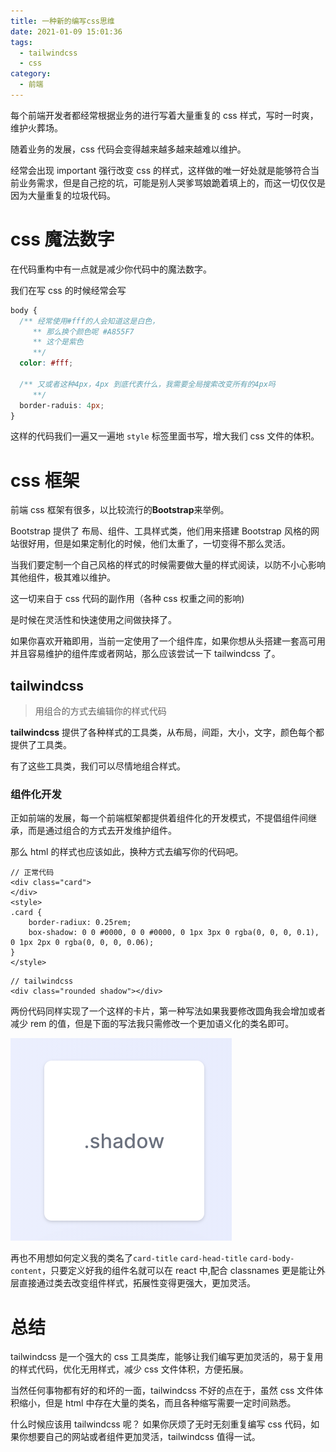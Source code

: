 ```yaml
---
title: 一种新的编写css思维
date: 2021-01-09 15:01:36
tags:
  - tailwindcss
  - css
category:
  - 前端
---
```


每个前端开发者都经常根据业务的进行写着大量重复的 css 样式，写时一时爽，维护火葬场。

随着业务的发展，css 代码会变得越来越多越来越难以维护。

经常会出现 important 强行改变 css 的样式，这样做的唯一好处就是能够符合当前业务需求，但是自己挖的坑，可能是别人哭爹骂娘跪着填上的，而这一切仅仅是因为大量重复的垃圾代码。

# css 魔法数字

在代码重构中有一点就是减少你代码中的魔法数字。

我们在写 css 的时候经常会写

```css
body {
  /** 经常使用#fff的人会知道这是白色，
     ** 那么换个颜色呢 #A855F7 
     ** 这个是紫色 
     **/
  color: #fff;

  /** 又或者这种4px，4px 到底代表什么，我需要全局搜索改变所有的4px吗
     **/
  border-raduis: 4px;
}
```

这样的代码我们一遍又一遍地 `style` 标签里面书写，增大我们 css 文件的体积。

# css 框架

前端 css 框架有很多，以比较流行的**Bootstrap**来举例。

Bootstrap 提供了 布局、组件、工具样式类，他们用来搭建 Bootstrap 风格的网站很好用，但是如果定制化的时候，他们太重了，一切变得不那么灵活。

当我们要定制一个自己风格的样式的时候需要做大量的样式阅读，以防不小心影响其他组件，极其难以维护。

这一切来自于 css 代码的副作用（各种 css 权重之间的影响)

是时候在灵活性和快速使用之间做抉择了。

如果你喜欢开箱即用，当前一定使用了一个组件库，如果你想从头搭建一套高可用并且容易维护的组件库或者网站，那么应该尝试一下 tailwindcss 了。

## tailwindcss

> 用组合的方式去编辑你的样式代码

**tailwindcss** 提供了各种样式的工具类，从布局，间距，大小，文字，颜色每个都提供了工具类。

有了这些工具类，我们可以尽情地组合样式。

### 组件化开发

正如前端的发展，每一个前端框架都提供着组件化的开发模式，不提倡组件间继承，而是通过组合的方式去开发维护组件。

那么 html 的样式也应该如此，换种方式去编写你的代码吧。

```
// 正常代码
<div class="card">
</div>
<style>
.card {
    border-radiux: 0.25rem;
    box-shadow: 0 0 #0000, 0 0 #0000, 0 1px 3px 0 rgba(0, 0, 0, 0.1), 0 1px 2px 0 rgba(0, 0, 0, 0.06);
}
</style>
```

```
// tailwindcss
<div class="rounded shadow"></div>
```

两份代码同样实现了一个这样的卡片，第一种写法如果我要修改圆角我会增加或者减少 rem 的值，但是下面的写法我只需修改一个更加语义化的类名即可。

![字体的查找](/imgs/card.png)

再也不用想如何定义我的类名了`card-title` `card-head-title` `card-body-content`，只要定义好我的组件名就可以在 react 中,配合 classnames 更是能让外层直接通过类去改变组件样式，拓展性变得更强大，更加灵活。

# 总结

tailwindcss 是一个强大的 css 工具类库，能够让我们编写更加灵活的，易于复用的样式代码，优化无用样式，减少 css 文件体积，方便拓展。

当然任何事物都有好的和坏的一面，tailwindcss 不好的点在于，虽然 css 文件体积缩小，但是 html 中存在大量的类名，而且各种缩写需要一定时间熟悉。

什么时候应该用 tailwindcss 呢？ 如果你厌烦了无时无刻重复编写 css 代码，如果你想要自己的网站或者组件更加灵活，tailwindcss 值得一试。
